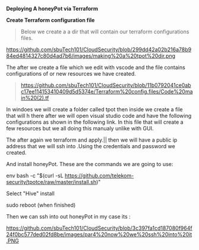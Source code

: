 **Deploying A honeyPot via Terraform**

**Create Terraform configuration file**

>Below we create a a dir that will contain our terraform configurations files.

https://github.com/sbuTech101/CloudSecurity/blob/299dd42a02b216a78b984ed4814327c80d4ad7b6/images/making%20a%20tpot%20dir.png

The after we create a file which we edit with vscode and the file contains configurations of or new resources we have created.

>https://github.com/sbuTech101/CloudSecurity/blob/11b0792041ce0abc17ee114153410409d5d5374e/Terraform%20config.files/Code%20main%20(2).tf

In windoes we will create a folder called tpot then inside we create a file that will h
there after we will open visual studio code and have the following configurations as shown in the following link.
In this file that will create a few resources but we all doing this manualy unlike with GUI.

The after again we terraform and apply.||
then we will have a public ip address that we will ssh into .Using the credentials and password we created.

And install honeyPot.
These are the commands we are going to use:

env bash -c "$(curl -sL https://github.com/telekom-security/tpotce/raw/master/install.sh)"

Select "Hive" install

sudo reboot (when finished)


Then we can ssh into out honeyPot in my case its : 

https://github.com/sbuTech101/CloudSecurity/blob/3c397fa1cd187080f964f24f0bc577ded02fd8be/images/par4%20now%20we%20ssh%20into%20it.PNG

